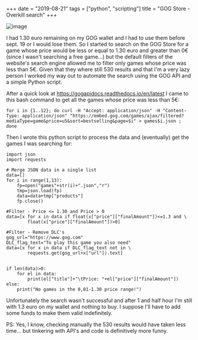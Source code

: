 +++
date = "2019-08-21"
tags = ["python", "scripting"]
title = "GOG Store - Overkill search"
+++

![image](/blog/gog_overkill_search/gogemail.png)

I had 1.30 euro remaining on my GOG wallet and I had to use them before sept. 19 or I would lose them. So I started to search on the GOG Store for a game whose price would be less or equal to 1.30 euro and greater than 0€ (since I wasn't searching a free game...) but the default filters of the website's search engine allowed me to filter only games whose price was less than 5€.
Given that they where still 530 results and that I'm a very lazy person I worked my way out to automate the search using the GOG API and a simple Python script.

After a quick look at https://gogapidocs.readthedocs.io/en/latest I came to this bash command to get all the games whose price was less than 5€:

    for i in {1..12}; do curl -H "Accept: application/json" -H "Content-Type: application/json" "https://embed.gog.com/games/ajax/filtered?mediaType=game&price=u5&sort=bestselling&page=$i" > games$i.json ; done

Then I wrote this python script to process the data and (eventually) get the games I was searching for:

    import json
    import requests
    
    # Merge JSON data in a single list
    data=[]
    for i in range(1,13):
        fp=open("games"+str(i)+".json","r")
        tmp=json.load(fp)
        data=data+tmp["products"]
        fp.close()
    
    #Filter - Price <= 1.30 and Price > 0 
    data=[x for x in data if float(x["price"]["finalAmount"])<=1.3 and \
            float(x["price"]["finalAmount"])>0]
    
    #Filter - Remove DLC's
    gog_url="https://www.gog.com"
    DLC_flag_text="To play this game you also need"
    data=[x for x in data if DLC_flag_text not in \
            requests.get(gog_url+x["url"]).text]
    
    
    if len(data)>0:
        for el in data:
            print(el["title"]+"\tPrice: "+el["price"]["finalAmount"])
    else:
        print("No games in the 0,01-1.30 price range!") 
    


Unfortunately the search wasn't successful and after 1 and half hour I'm still with 1.3 euro on my wallet and nothing to buy. I suppose I'll have to add some funds to make them valid indefinitely.

PS: Yes, I know, checking manually the 530 results would have taken less time... but tinkering with API's and code is definitively more funny.	
